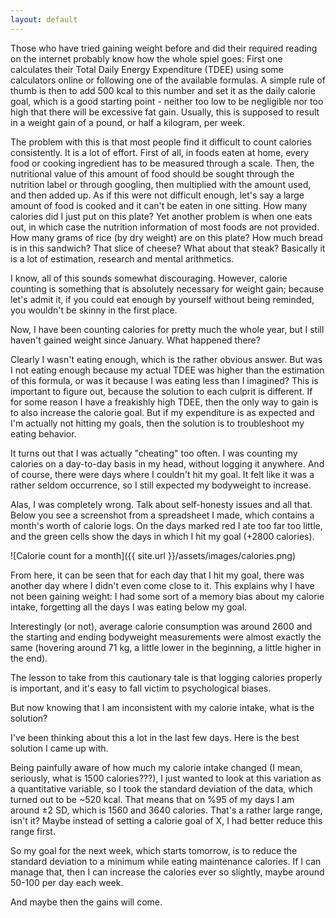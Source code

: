 ```yaml
---
layout: default
---
```


Those who have tried gaining weight before and did their required reading on the internet probably know how the whole spiel goes: First one calculates their Total Daily Energy Expenditure (TDEE) using some calculators online or following one of the available formulas. A simple rule of thumb is then to add 500 kcal to this number and set it as the daily calorie goal, which is a good starting point - neither too low to be negligible nor too high that there will be excessive fat gain. Usually, this is supposed to result in a weight gain of a pound, or half a kilogram, per week.

The problem with this is that most people find it difficult to count calories consistently. It is a lot of effort. First of all, in foods eaten at home, every food or cooking ingredient has to be measured through a scale. Then, the nutritional value of this amount of food should be sought through the nutrition label or through googling, then multiplied with the amount used, and then added up. As if this were not difficult enough, let's say a large amount of food is cooked and it can't be eaten in one sitting. How many calories did I just put on this plate?  Yet another problem is when one eats out, in which case the nutrition information of most foods are not provided. How many grams of rice (by dry weight) are on this plate? How much bread is in this sandwich? That slice of cheese? What about that steak? Basically it is a lot of estimation, research and mental arithmetics.

I know, all of this sounds somewhat discouraging. However, calorie counting is something that is absolutely necessary for weight gain; because let's admit it, if you could eat enough by yourself without being reminded, you wouldn't be skinny in the first place.

Now, I have been counting calories for pretty much the whole year, but I still haven't gained weight since January. What happened there?

Clearly I wasn't eating enough, which is the rather obvious answer. But was I not eating enough because my actual TDEE was higher than the estimation of this formula, or was it because I was eating less than I imagined? This is important to figure out, because the solution to each culprit is different. If for some reason I have a freakishly high TDEE, then the only way to gain is to also increase the calorie goal. But if my expenditure is as expected and I'm actually not hitting my goals, then the solution is to troubleshoot my eating behavior.

It turns out that I was actually "cheating" too often. I was counting my calories on a day-to-day basis in my head, without logging it anywhere. And of course, there were days where I couldn't hit my goal. It felt like it was a rather seldom occurrence, so I still expected my bodyweight to increase.

Alas, I was completely wrong. Talk about self-honesty issues and all that. Below you see a screenshot from a spreadsheet I made, which contains a month's worth of calorie logs. On the days marked red I ate too far too little, and the green cells show the days in which I hit my goal (+2800 calories).

![Calorie count for a month]({{ site.url }}/assets/images/calories.png)

From here, it can be seen that for each day that I hit my goal, there was another day where I didn't even come close to it. This explains why I have not been gaining weight: I had some sort of a memory bias about my calorie intake, forgetting all the days I was eating below my goal.

Interestingly (or not), average calorie consumption was around 2600 and the starting and ending bodyweight measurements were almost exactly the same (hovering around 71 kg, a little lower in the beginning, a little higher in the end).

The lesson to take from this cautionary tale is that logging calories properly is important, and it's easy to fall victim to psychological biases.

But now knowing that I am inconsistent with my calorie intake, what is the solution?

I've been thinking about this a lot in the last few days. Here is the best solution I came up with.

Being painfully aware of how much my calorie intake changed (I mean, seriously, what is 1500 calories???), I just wanted to look at this variation as a quantitative variable, so I took the standard deviation of the data, which turned out to be ~520 kcal. That means that on %95 of my days I am around ±2 SD, which is 1560 and 3640 calories. That's a rather large range, isn't it? Maybe instead of setting a calorie goal of X, I had better reduce this range first.

So my goal for the next week, which starts tomorrow, is to reduce the standard deviation to a minimum while eating maintenance calories. If I can manage that, then I can increase the calories ever so slightly, maybe around 50-100 per day each week.

And maybe then the gains will come.
